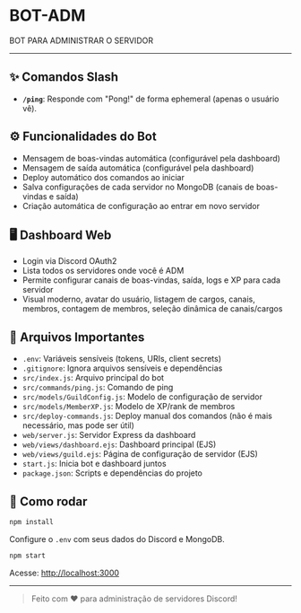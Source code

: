 # BOT-ADM

BOT PARA ADMINISTRAR O SERVIDOR

---

## ✨ Comandos Slash

- **`/ping`**: Responde com "Pong!" de forma ephemeral (apenas o usuário vê).

## ⚙️ Funcionalidades do Bot

- Mensagem de boas-vindas automática (configurável pela dashboard)
- Mensagem de saída automática (configurável pela dashboard)
- Deploy automático dos comandos ao iniciar
- Salva configurações de cada servidor no MongoDB (canais de boas-vindas e saída)
- Criação automática de configuração ao entrar em novo servidor

## 🖥️ Dashboard Web

- Login via Discord OAuth2
- Lista todos os servidores onde você é ADM
- Permite configurar canais de boas-vindas, saída, logs e XP para cada servidor
- Visual moderno, avatar do usuário, listagem de cargos, canais, membros, contagem de membros, seleção dinâmica de canais/cargos

## 📁 Arquivos Importantes

- `.env`: Variáveis sensíveis (tokens, URIs, client secrets)
- `.gitignore`: Ignora arquivos sensíveis e dependências
- `src/index.js`: Arquivo principal do bot
- `src/commands/ping.js`: Comando de ping
- `src/models/GuildConfig.js`: Modelo de configuração de servidor
- `src/models/MemberXP.js`: Modelo de XP/rank de membros
- `src/deploy-commands.js`: Deploy manual dos comandos (não é mais necessário, mas pode ser útil)
- `web/server.js`: Servidor Express da dashboard
- `web/views/dashboard.ejs`: Dashboard principal (EJS)
- `web/views/guild.ejs`: Página de configuração de servidor (EJS)
- `start.js`: Inicia bot e dashboard juntos
- `package.json`: Scripts e dependências do projeto

## 🚀 Como rodar

```bash
npm install
```

Configure o `.env` com seus dados do Discord e MongoDB.

```bash
npm start
```

Acesse: [http://localhost:3000](http://localhost:3000)

---

> Feito com ❤️ para administração de servidores Discord!
